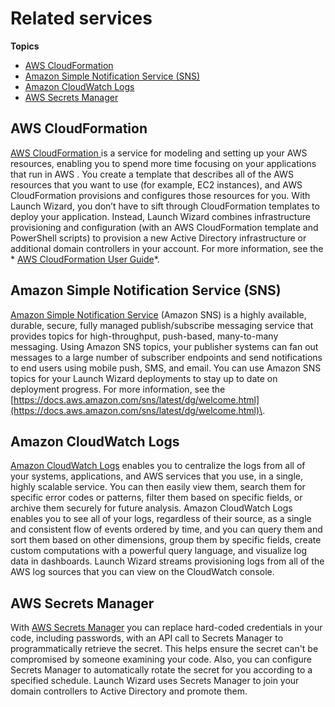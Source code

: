 # Related services<a name="lw-ad-related-services"></a>

**Topics**
+ [AWS CloudFormation](#launch-wizard-ad-related-services-cloudformation)
+ [Amazon Simple Notification Service \(SNS\)](#launch-wizard-ad-related-services-sns)
+ [Amazon CloudWatch Logs](#launch-wizard-ad-related-services-cloudwatch-logs)
+ [AWS Secrets Manager](#launch-wizard-ad-related-services-secrets-manager)

## AWS CloudFormation<a name="launch-wizard-ad-related-services-cloudformation"></a>

[AWS CloudFormation ](https://docs.aws.amazon.com/AWSCloudFormation/latest/UserGuide/Welcome.html) is a service for modeling and setting up your AWS resources, enabling you to spend more time focusing on your applications that run in AWS \. You create a template that describes all of the AWS resources that you want to use \(for example, EC2 instances\), and AWS CloudFormation provisions and configures those resources for you\. With Launch Wizard, you don’t have to sift through CloudFormation templates to deploy your application\. Instead, Launch Wizard combines infrastructure provisioning and configuration \(with an AWS CloudFormation template and PowerShell scripts\) to provision a new Active Directory infrastructure or additional domain controllers in your account\. For more information, see the * [AWS CloudFormation User Guide](https://docs.aws.amazon.com/AWSCloudFormation/latest/UserGuide/)*\.

## Amazon Simple Notification Service \(SNS\)<a name="launch-wizard-ad-related-services-sns"></a>

[Amazon Simple Notification Service](https://docs.aws.amazon.com/sns/latest/dg/welcome.html) \(Amazon SNS\) is a highly available, durable, secure, fully managed publish/subscribe messaging service that provides topics for high\-throughput, push\-based, many\-to\-many messaging\. Using Amazon SNS topics, your publisher systems can fan out messages to a large number of subscriber endpoints and send notifications to end users using mobile push, SMS, and email\. You can use Amazon SNS topics for your Launch Wizard deployments to stay up to date on deployment progress\. For more information, see the [https://docs.aws.amazon.com/sns/latest/dg/welcome.html](https://docs.aws.amazon.com/sns/latest/dg/welcome.html)\.

## Amazon CloudWatch Logs<a name="launch-wizard-ad-related-services-cloudwatch-logs"></a>

[Amazon CloudWatch Logs](https://docs.aws.amazon.com/AmazonCloudWatch/latest/logs/WhatIsCloudWatchLogs.html) enables you to centralize the logs from all of your systems, applications, and AWS services that you use, in a single, highly scalable service\. You can then easily view them, search them for specific error codes or patterns, filter them based on specific fields, or archive them securely for future analysis\. Amazon CloudWatch Logs enables you to see all of your logs, regardless of their source, as a single and consistent flow of events ordered by time, and you can query them and sort them based on other dimensions, group them by specific fields, create custom computations with a powerful query language, and visualize log data in dashboards\. Launch Wizard streams provisioning logs from all of the AWS log sources that you can view on the CloudWatch console\.

## AWS Secrets Manager<a name="launch-wizard-ad-related-services-secrets-manager"></a>

With [AWS Secrets Manager](https://docs.aws.amazon.com/secretsmanager/) you can replace hard\-coded credentials in your code, including passwords, with an API call to Secrets Manager to programmatically retrieve the secret\. This helps ensure the secret can't be compromised by someone examining your code\. Also, you can configure Secrets Manager to automatically rotate the secret for you according to a specified schedule\. Launch Wizard uses Secrets Manager to join your domain controllers to Active Directory and promote them\.
